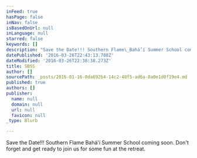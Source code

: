```yaml
---
inFeed: true
hasPage: false
inNav: false
isBasedOnUrl: null
inLanguage: null
starred: false
keywords: []
description: "Save the Date!!! Southern Flame\_Bahá’í Summer School coming soon. Don't\_forget and get ready to join us for some fun at the retreat."
datePublished: '2016-03-26T22:43:13.788Z'
dateModified: '2016-03-26T22:38:38.273Z'
title: SBSS
author: []
sourcePath: _posts/2016-01-16-0da692b4-14c2-48f5-ad6a-8a0e1d0f19e4.md
published: true
authors: []
publisher:
  name: null
  domain: null
  url: null
  favicon: null
_type: Blurb

---
```

Save the Date!!! Southern Flame Bahá'í Summer School coming soon. Don't forget and get ready to join us for some fun at the retreat.